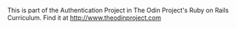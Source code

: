 This is part of the Authentication Project in The Odin Project's Ruby on Rails Curriculum. Find it at http://www.theodinproject.com
